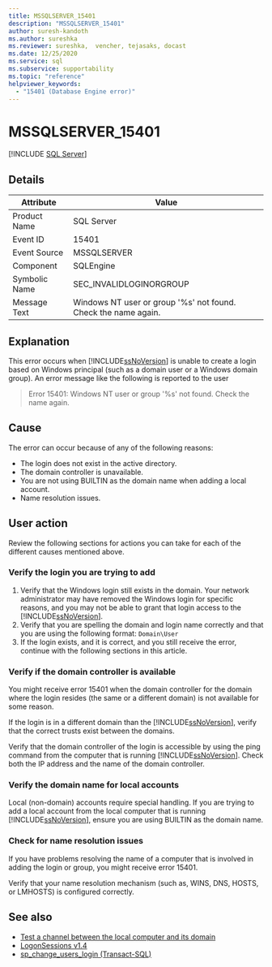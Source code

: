 ```yaml
---
title: MSSQLSERVER_15401
description: "MSSQLSERVER_15401"
author: suresh-kandoth
ms.author: sureshka
ms.reviewer: sureshka,  vencher, tejasaks, docast
ms.date: 12/25/2020
ms.service: sql
ms.subservice: supportability
ms.topic: "reference"
helpviewer_keywords:
  - "15401 (Database Engine error)"
---
```

# MSSQLSERVER_15401
 [!INCLUDE [SQL Server](../../includes/applies-to-version/sqlserver.md)]

## Details

|Attribute|Value|
|---|---|
|Product Name|SQL Server|
|Event ID|15401|
|Event Source|MSSQLSERVER|
|Component|SQLEngine|
|Symbolic Name|SEC_INVALIDLOGINORGROUP|
|Message Text|Windows NT user or group '%s' not found. Check the name again.|

## Explanation

This error occurs when [!INCLUDE[ssNoVersion](../../includes/ssnoversion-md.md)] is unable to create a login based on Windows principal (such as a domain user or a Windows domain group). An error message like the following is reported to the user

> Error 15401: Windows NT user or group '%s' not found. Check the name again.

## Cause

The error can occur because of any of the following reasons:

- The login does not exist in the active directory.
- The domain controller is unavailable.
- You are not using BUILTIN as the domain name when adding a local account.
- Name resolution issues.

## User action

Review the following sections for actions you can take for each of the different causes mentioned above.

### Verify the login you are trying to add

1. Verify that the Windows login still exists in the domain. Your network administrator may have removed the Windows login for specific reasons, and you may not be able to grant that login access to the [!INCLUDE[ssNoVersion](../../includes/ssnoversion-md.md)].
1. Verify that you are spelling the domain and login name correctly and that you are using the following format: `Domain\User`
1. If the login exists, and it is correct, and you still receive the error, continue with the following sections in this article.

### Verify if the domain controller is available

You might receive error 15401 when the domain controller for the domain where the login resides (the same or a different domain) is not available for some reason.

If the login is in a different domain than the [!INCLUDE[ssNoVersion](../../includes/ssnoversion-md.md)], verify that the correct trusts exist between the domains.

Verify that the domain controller of the login is accessible by using the ping command from the computer that is running [!INCLUDE[ssNoVersion](../../includes/ssnoversion-md.md)]. Check both the IP address and the name of the domain controller.

### Verify the domain name for local accounts

Local (non-domain) accounts require special handling. If you are trying to add a local account from the local computer that is running [!INCLUDE[ssNoVersion](../../includes/ssnoversion-md.md)], ensure you are using BUILTIN as the domain name.

### Check for name resolution issues

If you have problems resolving the name of a computer that is involved in adding the login or group, you might receive error 15401.

Verify that your name resolution mechanism (such as, WINS, DNS, HOSTS, or LMHOSTS) is configured correctly.

## See also

- [Test a channel between the local computer and its domain](/powershell/module/microsoft.powershell.management/test-computersecurechannel#example-1--test-a-channel-between-the-local-computer-and-its-domain)
- [LogonSessions v1.4](/sysinternals/downloads/logonsessions)
- [sp_change_users_login (Transact-SQL)](../system-stored-procedures/sp-change-users-login-transact-sql.md)
